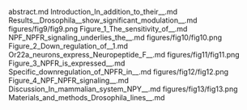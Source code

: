 abstract.md
Introduction_In_addition_to_their__.md
Results__Drosophila__show_significant_modulation__.md
figures/fig9/fig9.png
Figure_1_The_sensitivity_of__.md
NPF_NPFR_signaling_underlies_the__.md
figures/fig10/fig10.png
Figure_2_Down_regulation_of__1.md
Or22a_neurons_express_Neuropeptide_F__.md
figures/fig11/fig11.png
Figure_3_NPFR_is_expressed__.md
Specific_downregulation_of_NPFR_in__.md
figures/fig12/fig12.png
Figure_4_NPF_NPFR_signaling__.md
Discussion_In_mammalian_system_NPY__.md
figures/fig13/fig13.png
Materials_and_methods_Drosophila_lines__.md
